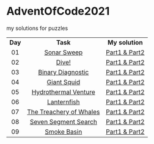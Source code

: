 # AdventOfCode2021
my solutions for puzzles<br>

<table>
   <tr align="center" vlign="middle">
      <td><B>Day</B></td>
      <td><B>Task</td>
      <td><B>My solution</td>  
   </tr>
   <tr align="center" vlign="middle">
      <td>01</td>
      <td><a href="https://adventofcode.com/2021/day/1">Sonar Sweep</td>
      <td><a href="https://github.com/Pawel-Iskra/AdventOfCode2021/blob/master/src/main/java/day01/SonarSweep.java">Part1 & Part2</a></td> 
   </tr>
    <tr align="center" vlign="middle">
      <td>02</td>
      <td><a href="https://adventofcode.com/2021/day/2">Dive!</td>
      <td><a href="https://github.com/Pawel-Iskra/AdventOfCode2021/blob/master/src/main/java/day02/Dive.java">Part1 & Part2</a></td> 
   </tr>
    <tr align="center" vlign="middle">
      <td>03</td>
      <td><a href="https://adventofcode.com/2021/day/3"> Binary Diagnostic</td>
      <td><a href="https://github.com/Pawel-Iskra/AdventOfCode2021/blob/master/src/main/java/day03/BinaryDiagnostic.java">Part1 & Part2</a></td> 
   </tr>
    <tr align="center" vlign="middle">
      <td>04</td>
      <td><a href="https://adventofcode.com/2021/day/4">Giant Squid</td>
      <td><a href="https://github.com/Pawel-Iskra/AdventOfCode2021/blob/master/src/main/java/day04/GiantSquid.java">Part1 & Part2</a></td> 
   </tr>
   <tr align="center" vlign="middle">
      <td>05</td>
      <td><a href="https://adventofcode.com/2021/day/5">Hydrothermal Venture</td>
      <td><a href="https://github.com/Pawel-Iskra/AdventOfCode2021/blob/master/src/main/java/day05/HydrothermalVenture.java">Part1 & Part2</a></td> 
   </tr>
   <tr align="center" vlign="middle">
      <td>06</td>
      <td><a href="https://adventofcode.com/2021/day/6">Lanternfish</td>
      <td><a href="https://github.com/Pawel-Iskra/AdventOfCode2021/blob/master/src/main/java/day06/Lanternfish.java">Part1 & Part2</a></td> 
   </tr>
   <tr align="center" vlign="middle">
      <td>07</td>
      <td><a href="https://adventofcode.com/2021/day/7">The Treachery of Whales</td>
      <td><a href="https://github.com/Pawel-Iskra/AdventOfCode2021/blob/master/src/main/java/day07/TheTreacheryOfWhales.java">Part1 & Part2</a></td> 
   </tr>
    <tr align="center" vlign="middle">
      <td>08</td>
      <td><a href="https://adventofcode.com/2021/day/8">Seven Segment Search</td>
      <td><a href="https://github.com/Pawel-Iskra/AdventOfCode2021/blob/master/src/main/java/day08/SevenSegmentSearch.java">Part1 & Part2</a></td> 
   </tr>
   <tr align="center" vlign="middle">
      <td>09</td>
      <td><a href="https://adventofcode.com/2021/day/9">Smoke Basin</td>
      <td><a href="https://github.com/Pawel-Iskra/AdventOfCode2021/blob/master/src/main/java/day09/SmokeBasin.java">Part1 & Part2</a></td> 
   </tr>
  </table>
